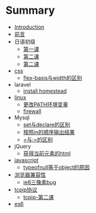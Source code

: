 # Summary

* [Introduction](README.md)
* [前言](README.MD)
* 日语初级
  * [第一课](di-yi-ke.md)
  * [第二课](di-er-ke.md)
  * [第二课](di-er-ke.md)
* [css](css.md)
  * [flex-basis与width的区别](css/flex-basisyu-width-de-qu-bie.md)
* laravel
  * [install homestead](install-homestead.md)
* [linux](linux.md)
  * [更改PATH环境变量](change-path.md)
  * [firewall](firewall.md)
* Mysql
  * [set与declare的区别](set-declare.md)
  * [按照in的顺序输出结果](in-order.md)
  * [=与:=的区别](two-equals.md)
* jQuery
  * [获得当前元素的html](get-current-html.md)
* [javascript](javascript.md)
  * [typeofnull等于object的原因](typeofnull.md)
* [浏览器兼容性](liu-lan-qi-jian-rong-xing.md)
  * [ie6三像素bug](liu-lan-qi-jian-rong-xing/ie6san-xiang-su-bug.md)
* [tcpip协议](tcpipxie-yi.md)
  * [tcpip-第二课](tcpipxie-yi/tcpipdi-er-ke.md)
* [es6](es6.md)

